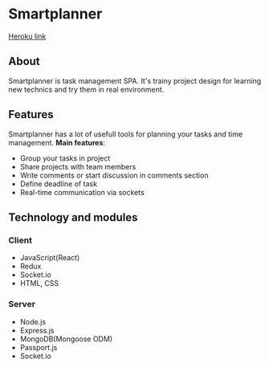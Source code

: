 # Smartplanner
[Heroku link](https://smart-planner.herokuapp.com)

## About
Smartplanner is task management SPA. 
It's trainy project design for learning new technics and try them in real environment.

## Features
Smartplanner has a lot of usefull tools for planning your tasks and time management.
**Main features**:
- Group your tasks in project
- Share projects with team members
- Write comments or start discussion in comments section
- Define deadline of task
- Real-time communication via sockets

## Technology and modules

### Client
- JavaScript(React)
- Redux
- Socket.io
- HTML, CSS

### Server

- Node.js
- Express.js
- MongoDB(Mongoose ODM)
- Passport.js
- Socket.io